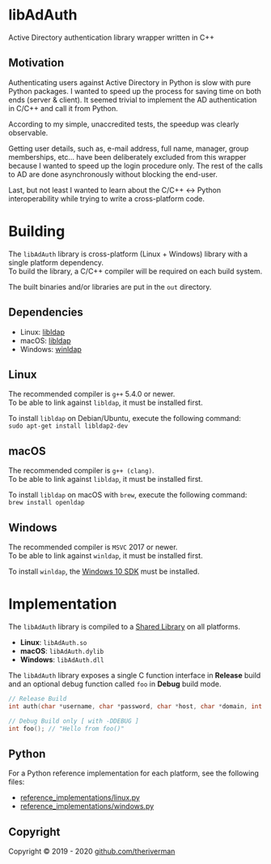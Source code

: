 # libAdAuth
Active Directory authentication library wrapper written in C++

## Motivation
Authenticating users against Active Directory in Python is slow with pure Python packages. I wanted to speed up the process for saving time on both ends (server & client). It seemed trivial to implement the AD authentication in C/C++ and call it from Python.

According to my simple, unaccredited tests, the speedup was clearly observable.

Getting user details, such as, e-mail address, full name, manager, group memberships, etc... have been deliberately excluded from this wrapper because I wanted to speed up the login procedure only. The rest of the calls to AD are done asynchronously without blocking the end-user.

Last, but not least I wanted to learn about the C/C++ <-> Python interoperability while trying to write a cross-platform code.

# Building
The `libAdAuth` library is cross-platform (Linux + Windows) library with a single platform dependency. <br>
To build the library, a C/C++ compiler will be required on each build system.

The built binaries and/or libraries are put in the `out` directory.

## Dependencies
  * Linux: [libldap](http://www.openldap.org/software/man.cgi?query=ldap)
  * macOS: [libldap](http://www.openldap.org/software/man.cgi?query=ldap)
  * Windows: [winldap](https://docs.microsoft.com/en-us/windows/win32/api/winldap/)

## Linux
The recommended compiler is `g++` 5.4.0 or newer. <br>
To be able to link against `libldap`, it must be installed first.

To install `libldap` on Debian/Ubuntu, execute the following command: <br>
`sudo apt-get install libldap2-dev`

## macOS
The recommended compiler is `g++ (clang)`. <br>
To be able to link against `libldap`, it must be installed first.

To install `libldap` on macOS with `brew`, execute the following command: <br>
`brew install openldap`

## Windows
The recommended compiler is `MSVC` 2017 or newer. <br>
To be able to link against `winldap`, it must be installed first.

To install `winldap`, the [Windows 10 SDK](https://developer.microsoft.com/en-us/windows/downloads/windows-10-sdk) must be installed.

# Implementation
The `libAdAuth` library is compiled to a [Shared Library](https://en.wikipedia.org/wiki/Library_(computing)#Shared_libraries) on all platforms. <br>
  * **Linux**: `libAdAuth.so`
  * **macOS**: `libAdAuth.dylib`
  * **Windows**: `libAdAuth.dll`

The `libAdAuth` library exposes a single C function interface in **Release** build and an optional debug function called `foo` in **Debug** build mode.

```c
// Release Build
int auth(char *username, char *password, char *host, char *domain, int *port);

// Debug Build only [ with -DDEBUG ]
int foo(); // "Hello from foo()"
```

## Python
For a Python reference implementation for each platform, see the following files:
  * [reference_implementations/linux.py](reference_implementations/linux.py)
  * [reference_implementations/windows.py](reference_implementations/windows.py)

## Copyright
Copyright © 2019 - 2020 [github.com/theriverman](https://github.com/theriverman)
